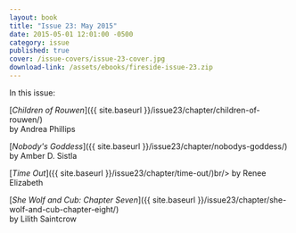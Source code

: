 ```yaml
---
layout: book
title: "Issue 23: May 2015"
date: 2015-05-01 12:01:00 -0500
category: issue
published: true
cover: /issue-covers/issue-23-cover.jpg
download-link: /assets/ebooks/fireside-issue-23.zip
---
```


In this issue:

[_Children of Rouwen_]({{ site.baseurl }}/issue23/chapter/children-of-rouwen/)<br/>
by Andrea Phillips

[_Nobody's Goddess_]({{ site.baseurl }}/issue23/chapter/nobodys-goddess/)<br/>
by Amber D. Sistla

[_Time Out_]({{ site.baseurl }}/issue23/chapter/time-out/)br/>
by Renee Elizabeth

[_She Wolf and Cub: Chapter Seven_]({{ site.baseurl }}/issue23/chapter/she-wolf-and-cub-chapter-eight/)<br/>
by Lilith Saintcrow
